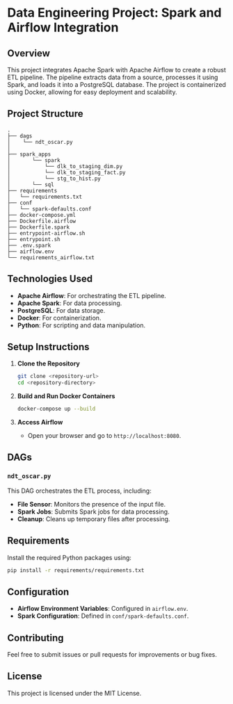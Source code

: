 # Data Engineering Project: Spark and Airflow Integration

## Overview

This project integrates Apache Spark with Apache Airflow to create a robust ETL pipeline. The pipeline extracts data from a source, processes it using Spark, and loads it into a PostgreSQL database. The project is containerized using Docker, allowing for easy deployment and scalability.

## Project Structure

```
.
├── dags
│    └── ndt_oscar.py
│   
├── spark_apps
│       └── spark
│           └── dlk_to_staging_dim.py
│           └── dlk_to_staging_fact.py
│           └── stg_to_hist.py
│       └── sql
├── requirements
│   └── requirements.txt
├── conf
│   └── spark-defaults.conf
├── docker-compose.yml
├── Dockerfile.airflow
├── Dockerfile.spark
├── entrypoint-airflow.sh
├── entrypoint.sh
├── .env.spark
├── airflow.env
└── requirements_airflow.txt
```

## Technologies Used

- **Apache Airflow**: For orchestrating the ETL pipeline.
- **Apache Spark**: For data processing.
- **PostgreSQL**: For data storage.
- **Docker**: For containerization.
- **Python**: For scripting and data manipulation.

## Setup Instructions

1. **Clone the Repository**
   ```bash
   git clone <repository-url>
   cd <repository-directory>
   ```

2. **Build and Run Docker Containers**
   ```bash
   docker-compose up --build
   ```

3. **Access Airflow**
   - Open your browser and go to `http://localhost:8080`.

## DAGs

### `ndt_oscar.py`

This DAG orchestrates the ETL process, including:

- **File Sensor**: Monitors the presence of the input file.
- **Spark Jobs**: Submits Spark jobs for data processing.
- **Cleanup**: Cleans up temporary files after processing.

## Requirements

Install the required Python packages using:

```bash
pip install -r requirements/requirements.txt
```

## Configuration

- **Airflow Environment Variables**: Configured in `airflow.env`.
- **Spark Configuration**: Defined in `conf/spark-defaults.conf`.

## Contributing

Feel free to submit issues or pull requests for improvements or bug fixes.

## License

This project is licensed under the MIT License.
```
